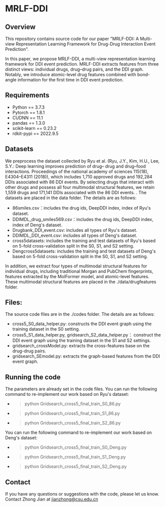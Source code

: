 # MRLF-DDI

## Overview

This repository contains source code for our paper "MRLF-DDI: A Multi-view Representation Learning Framework for Drug-Drug Interaction Event Prediction".

In this paper, we propose MRLF-DDI, a multi-view representation learning framework for DDI event prediction. MRLF-DDI extracts features from three distinct views: individual drugs, drug–drug pairs, and the DDI graph. Notably, we introduce atomic-level drug features combined with bond-angle information for the first time in DDI event prediction.  

## Requirements

* Python == 3.7.3
* Pytorch == 1.8.1
* CUDNN == 11.1
* pandas == 1.3.0
* scikit-learn == 0.23.2
* rdkit-pypi == 2022.9.5
  
## Datasets
We preprocess the dataset collected by Ryu et al. (Ryu, J.Y., Kim, H.U., Lee, S.Y.: Deep learning improves prediction of drug–
drug and drug–food interactions. Proceedings of the national academy of sciences
115(18), E4304–E4311 (2018)), which includes 1,710 approved drugs and 192,284 DDIs associated with 86 DDI events. By selecting drugs that interact with other drugs and possess all four multimodal structural features, we retain 1,559 drugs and 171,141 DDIs associated with the 86 DDI events.
. The datasets are placed in the data folder. The details are as follows:
* 86smiles.csv：includes the drug ids, DeepDDI index, index of Ryu's dataset.
* DDIMDL_drug_smiles569.csv：includes the drug ids, DeepDDI index, index of Deng's dataset.
* Drugbank_DDI_event.csv: includes all types of Ryu's dataset.
* DDIMDL_DDI_event.csv:  includes all types of Deng's dataset.
* cross5datasets: includes the training and test datasets of Ryu's based on 5-fold cross-validation split in the S0, S1, and S2 setting.
* Dengcross5datasets: includes the training and test datasets of Deng's based on 5-fold cross-validation split in the S0, S1, and S2 setting.

In addition, we extract four types of multimodal structural features for individual drugs, including traditional Morgan and PubChem fingerprints, features extracted by the MolFormer model, and atomic-level features. These multimodal structural features are placed in the ./data/drugfeatures folder.
  
## Files:
The source code files are in the ./codes folder. The details are as follows:
* cross5_S0_data_helper.py: constructs the DDI event graph using the training dataset in the S0 setting.
* cross5_S1_data_helper.py, gridsearch_S2_data_helper.py： construct the DDI event graph using the training dataset in the S1 and S2 settings.
* gridsearch_crossModel.py: extracts the cross-features base on the drug-drug pairs.
* gridsearch_SEmodel.py: extracts the graph-based features from the DDI event graph.
  
## Running the code

The parameters are already set in the code files. You can run the following command to re-implement our work based on Ryu's dataset:

* > python Gridsearch_cross5_final_train_S0_86.py
* > python Gridsearch_cross5_final_train_S1_86.py
* > python  Gridsearch_cross5_final_train_S2_86.py
  
You can run the following command to re-implement our work based on Deng's dataset:
* > python Gridsearch_cross5_final_train_S0_Deng.py
* > python Gridsearch_cross5_final_train_S1_Deng.py
* > python Gridsearch_cross5_final_train_S2_Deng.py

## Contact

If you have any questions or suggestions with the code, please let us know. Contact Zhong Jian at jianzhong@csu.edu.cn
